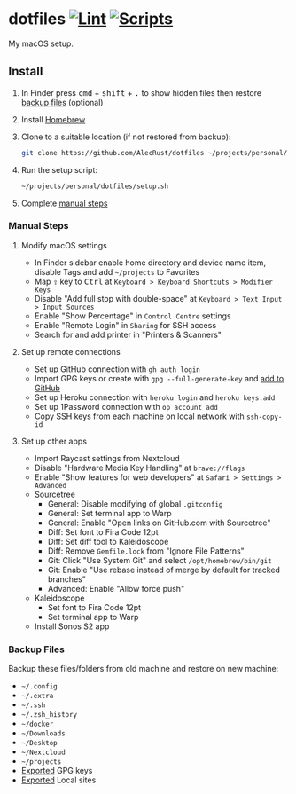 # dotfiles [![Lint](https://github.com/AlecRust/dotfiles/actions/workflows/lint.yml/badge.svg)](https://github.com/AlecRust/dotfiles/actions/workflows/lint.yml) [![Scripts](https://github.com/AlecRust/dotfiles/actions/workflows/scripts.yml/badge.svg)](https://github.com/AlecRust/dotfiles/actions/workflows/scripts.yml)

My macOS setup.

## Install

1. In Finder press <kbd>cmd</kbd> + <kbd>shift</kbd> + <kbd>.</kbd> to show hidden files then restore [backup files](#backup-files) (optional)

2. Install [Homebrew](https://brew.sh/)

3. Clone to a suitable location (if not restored from backup):

    ```sh
    git clone https://github.com/AlecRust/dotfiles ~/projects/personal/dotfiles
    ```

4. Run the setup script:

    ```sh
    ~/projects/personal/dotfiles/setup.sh
    ```

5. Complete [manual steps](#manual-steps)

### Manual Steps

1. Modify macOS settings

    - In Finder sidebar enable home directory and device name item, disable Tags and add `~/projects` to Favorites
    - Map <kbd>⇪</kbd> key to <kbd>Ctrl</kbd> at `Keyboard > Keyboard Shortcuts > Modifier Keys`
    - Disable "Add full stop with double-space" at `Keyboard > Text Input > Input Sources`
    - Enable "Show Percentage" in `Control Centre` settings
    - Enable "Remote Login" in `Sharing` for SSH access
    - Search for and add printer in "Printers & Scanners"

2. Set up remote connections

    - Set up GitHub connection with `gh auth login`
    - Import GPG keys or create with `gpg --full-generate-key` and [add to GitHub](https://docs.github.com/en/github/authenticating-to-github/generating-a-new-gpg-key)
    - Set up Heroku connection with `heroku login` and `heroku keys:add`
    - Set up 1Password connection with `op account add`
    - Copy SSH keys from each machine on local network with `ssh-copy-id`

3. Set up other apps

    - Import Raycast settings from Nextcloud
    - Disable "Hardware Media Key Handling" at `brave://flags`
    - Enable "Show features for web developers" at `Safari > Settings > Advanced`
    - Sourcetree
        - General: Disable modifying of global `.gitconfig`
        - General: Set terminal app to Warp
        - General: Enable "Open links on GitHub.com with Sourcetree"
        - Diff: Set font to Fira Code 12pt
        - Diff: Set diff tool to Kaleidoscope
        - Diff: Remove `Gemfile.lock` from "Ignore File Patterns"
        - Git: Click "Use System Git" and select `/opt/homebrew/bin/git`
        - Git: Enable "Use rebase instead of merge by default for tracked branches"
        - Advanced: Enable "Allow force push"
    - Kaleidoscope
        - Set font to Fira Code 12pt
        - Set terminal app to Warp
    - Install Sonos S2 app

### Backup Files

Backup these files/folders from old machine and restore on new machine:

- `~/.config`
- `~/.extra`
- `~/.ssh`
- `~/.zsh_history`
- `~/docker`
- `~/Downloads`
- `~/Desktop`
- `~/Nextcloud`
- `~/projects`
- [Exported](https://gpgtools.tenderapp.com/kb/gpg-keychain-faq/backup-or-transfer-your-keys#backup-single-key) GPG keys
- [Exported](https://localwp.com/help-docs/getting-started/how-to-export-a-wordpress-site-on-local/) Local sites

